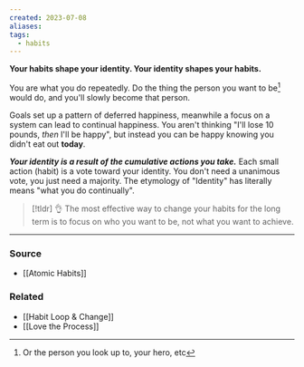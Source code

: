 ```yaml
---
created: 2023-07-08
aliases: 
tags:
  - habits
---
```

**Your habits shape your identity. Your identity shapes your habits.**

You are what you do repeatedly. Do the thing the person you want to be[^1] would do, and you'll slowly become that person.

Goals set up a pattern of deferred happiness, meanwhile a focus on a system can lead to continual happiness. You aren't thinking "I'll lose 10 pounds, *then* I'll be happy", but instead you can be happy knowing you didn't eat out **today**. 

***Your identity is a result of the cumulative actions you take.*** Each small action (habit) is a vote toward your identity. You don't need a unanimous vote, you just need a majority. The etymology of "Identity" has literally means "what you do continually".

> [!tldr] 👌 The most effective way to change your habits for the long term is to focus on who you want to be, not what you want to achieve.

[^1]: Or the person you look up to, your hero, etc

****
### Source
- [[Atomic Habits]]

### Related
- [[Habit Loop & Change]]
- [[Love the Process]]